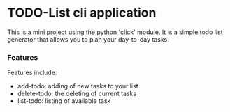 # TODO-List cli application

This is a mini project using the python 'click' module.
It is a simple todo list generator that allows you to plan your day-to-day tasks.

### Features

Features include:

- add-todo: adding of new tasks to your list
- delete-todo: the deleting of current tasks
- list-todo: listing of available task
